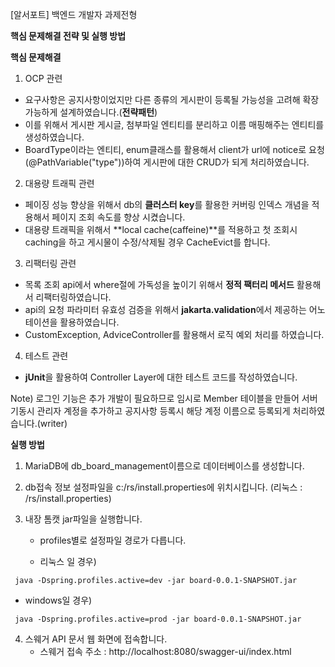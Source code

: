 [알서포트] 백엔드 개발자 과제전형

**핵심 문제해결 전략 및 실행 방법**

**핵심 문제해결**
1) OCP 관련
- 요구사항은 공지사항이었지만 다른 종류의 게시판이 등록될 가능성을 고려해 확장가능하게 설계하였습니다.(**전략패턴**)
- 이를 위해서 게시판 게시글, 첨부파일 엔티티를 분리하고 이름 매핑해주는 엔티티를 생성하였습니다.
- BoardType이라는 엔티티, enum클래스를 활용해서 client가 url에 notice로 요청(@PathVariable("type"))하여 게시판에 대한 CRUD가 되게 처리하였습니다.

2) 대용량 트래픽 관련
- 페이징 성능 향상을 위해서 db의 **클러스터 key**를 활용한 커버링 인덱스 개념을 적용해서 페이지 조회 속도를 향상 시켰습니다.
- 대용량 트래픽을 위해서 **local cache(caffeine)**를 적용하고 첫 조회시 caching을 하고 게시물이 수정/삭제될 경우 CacheEvict를 합니다.

3) 리팩터링 관련 
- 목록 조회 api에서 where절에 가독성을 높이기 위해서 **정적 팩터리 메서드** 활용해서 리팩터링하였습니다.
- api의 요청 파라미터 유효성 검증을 위해서 **jakarta.validation**에서 제공하는 어노테이션을 활용하였습니다.
- CustomException, AdviceController를 활용해서 로직 예외 처리를 하였습니다.

4) 테스트 관련
- **jUnit**을 활용하여 Controller Layer에 대한 테스트 코드를 작성하였습니다.

Note) 로그인 기능은 추가 개발이 필요하므로 임시로 Member 테이블을 만들어 서버기동시 관리자 계정을 추가하고 
공지사항 등록시 해당 계정 이름으로 등록되게 처리하였습니다.(writer)

**실행 방법**
1) MariaDB에 db_board_management이름으로 데이터베이스를 생성합니다.

2) db접속 정보 설정파일을 c:/rs/install.properties에 위치시킵니다.
   (리눅스 : /rs/install.properties)

3) 내장 톰캣 jar파일을 실행합니다.
   - profiles별로 설정파일 경로가 다릅니다.
   
   - 리눅스 일 경우)
```aiignore
 java -Dspring.profiles.active=dev -jar board-0.0.1-SNAPSHOT.jar
```

   - windows일 경우)
```aiignore
 java -Dspring.profiles.active=prod -jar board-0.0.1-SNAPSHOT.jar
```

4) 스웨거 API 문서 웹 화면에 접속합니다.
   - 스웨거 접속 주소 : http://localhost:8080/swagger-ui/index.html